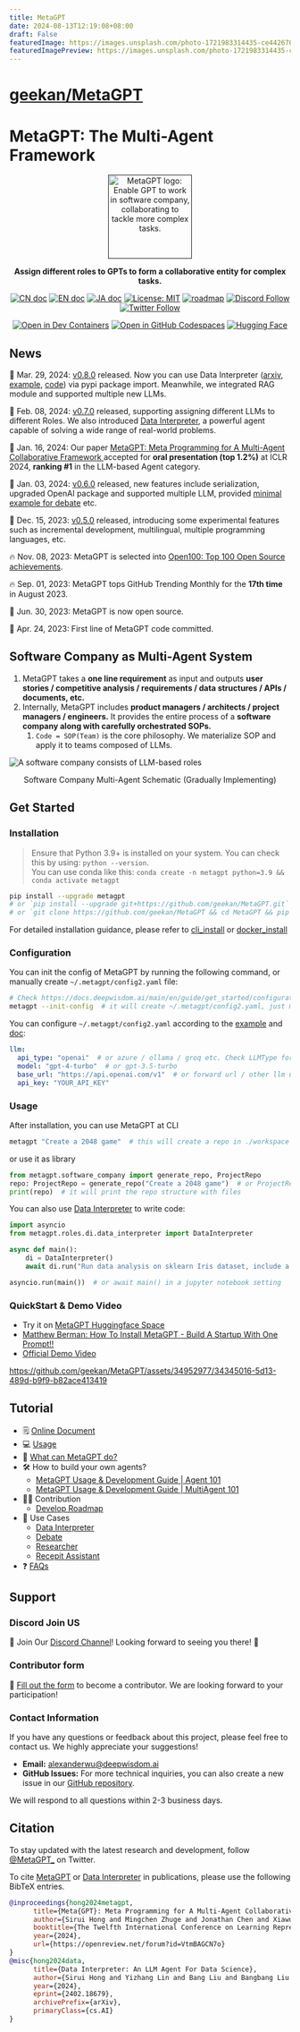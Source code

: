 ```yaml
---
title: MetaGPT
date: 2024-08-13T12:19:08+08:00
draft: False
featuredImage: https://images.unsplash.com/photo-1721983314435-ce4426702c66?ixid=M3w0NjAwMjJ8MHwxfHJhbmRvbXx8fHx8fHx8fDE3MjM1MjI2NTR8&ixlib=rb-4.0.3
featuredImagePreview: https://images.unsplash.com/photo-1721983314435-ce4426702c66?ixid=M3w0NjAwMjJ8MHwxfHJhbmRvbXx8fHx8fHx8fDE3MjM1MjI2NTR8&ixlib=rb-4.0.3
---
```


# [geekan/MetaGPT](https://github.com/geekan/MetaGPT)


# MetaGPT: The Multi-Agent Framework

<p align="center">
<a href=""><img src="docs/resources/MetaGPT-new-log.png" alt="MetaGPT logo: Enable GPT to work in software company, collaborating to tackle more complex tasks." width="150px"></a>
</p>

<p align="center">
<b>Assign different roles to GPTs to form a collaborative entity for complex tasks.</b>
</p>

<p align="center">
<a href="docs/README_CN.md"><img src="https://img.shields.io/badge/文档-中文版-blue.svg" alt="CN doc"></a>
<a href="README.md"><img src="https://img.shields.io/badge/document-English-blue.svg" alt="EN doc"></a>
<a href="docs/README_JA.md"><img src="https://img.shields.io/badge/ドキュメント-日本語-blue.svg" alt="JA doc"></a>
<a href="https://opensource.org/licenses/MIT"><img src="https://img.shields.io/badge/License-MIT-blue.svg" alt="License: MIT"></a>
<a href="docs/ROADMAP.md"><img src="https://img.shields.io/badge/ROADMAP-路线图-blue" alt="roadmap"></a>
<a href="https://discord.gg/DYn29wFk9z"><img src="https://dcbadge.vercel.app/api/server/DYn29wFk9z?style=flat" alt="Discord Follow"></a>
<a href="https://twitter.com/MetaGPT_"><img src="https://img.shields.io/twitter/follow/MetaGPT?style=social" alt="Twitter Follow"></a>
</p>

<p align="center">
   <a href="https://vscode.dev/redirect?url=vscode://ms-vscode-remote.remote-containers/cloneInVolume?url=https://github.com/geekan/MetaGPT"><img src="https://img.shields.io/static/v1?label=Dev%20Containers&message=Open&color=blue&logo=visualstudiocode" alt="Open in Dev Containers"></a>
   <a href="https://codespaces.new/geekan/MetaGPT"><img src="https://img.shields.io/badge/Github_Codespace-Open-blue?logo=github" alt="Open in GitHub Codespaces"></a>
   <a href="https://huggingface.co/spaces/deepwisdom/MetaGPT" target="_blank"><img alt="Hugging Face" src="https://img.shields.io/badge/%F0%9F%A4%97%20-Hugging%20Face-blue?color=blue&logoColor=white" /></a>
</p>

## News
🚀 Mar. 29, 2024: [v0.8.0](https://github.com/geekan/MetaGPT/releases/tag/v0.8.0) released. Now you can use Data Interpreter ([arxiv](https://arxiv.org/abs/2402.18679), [example](https://docs.deepwisdom.ai/main/en/DataInterpreter/), [code](https://github.com/geekan/MetaGPT/tree/main/examples/di)) via pypi package import. Meanwhile, we integrated RAG module and supported multiple new LLMs.

🚀 Feb. 08, 2024: [v0.7.0](https://github.com/geekan/MetaGPT/releases/tag/v0.7.0) released, supporting assigning different LLMs to different Roles. We also introduced [Data Interpreter](https://github.com/geekan/MetaGPT/blob/main/examples/di/README.md), a powerful agent capable of solving a wide range of real-world problems.

🚀 Jan. 16, 2024: Our paper [MetaGPT: Meta Programming for A Multi-Agent Collaborative Framework
](https://openreview.net/forum?id=VtmBAGCN7o) accepted for **oral presentation (top 1.2%)** at ICLR 2024, **ranking #1** in the LLM-based Agent category.

🚀 Jan. 03, 2024: [v0.6.0](https://github.com/geekan/MetaGPT/releases/tag/v0.6.0) released, new features include serialization, upgraded OpenAI package and supported multiple LLM, provided [minimal example for debate](https://github.com/geekan/MetaGPT/blob/main/examples/debate_simple.py) etc.

🚀 Dec. 15, 2023: [v0.5.0](https://github.com/geekan/MetaGPT/releases/tag/v0.5.0) released, introducing some experimental features such as incremental development, multilingual, multiple programming languages, etc.

🔥 Nov. 08, 2023: MetaGPT is selected into [Open100: Top 100 Open Source achievements](https://www.benchcouncil.org/evaluation/opencs/annual.html).

🔥 Sep. 01, 2023: MetaGPT tops GitHub Trending Monthly for the **17th time** in August 2023.

🌟 Jun. 30, 2023: MetaGPT is now open source.

🌟 Apr. 24, 2023: First line of MetaGPT code committed.

## Software Company as Multi-Agent System

1. MetaGPT takes a **one line requirement** as input and outputs **user stories / competitive analysis / requirements / data structures / APIs / documents, etc.**
2. Internally, MetaGPT includes **product managers / architects / project managers / engineers.** It provides the entire process of a **software company along with carefully orchestrated SOPs.**
   1. `Code = SOP(Team)` is the core philosophy. We materialize SOP and apply it to teams composed of LLMs.

![A software company consists of LLM-based roles](docs/resources/software_company_cd.jpeg)

<p align="center">Software Company Multi-Agent Schematic (Gradually Implementing)</p>

## Get Started

### Installation

> Ensure that Python 3.9+ is installed on your system. You can check this by using: `python --version`.  
> You can use conda like this: `conda create -n metagpt python=3.9 && conda activate metagpt`

```bash
pip install --upgrade metagpt
# or `pip install --upgrade git+https://github.com/geekan/MetaGPT.git`
# or `git clone https://github.com/geekan/MetaGPT && cd MetaGPT && pip install --upgrade -e .`
```

For detailed installation guidance, please refer to [cli_install](https://docs.deepwisdom.ai/main/en/guide/get_started/installation.html#install-stable-version)
 or [docker_install](https://docs.deepwisdom.ai/main/en/guide/get_started/installation.html#install-with-docker)

### Configuration

You can init the config of MetaGPT by running the following command, or manually create `~/.metagpt/config2.yaml` file:
```bash
# Check https://docs.deepwisdom.ai/main/en/guide/get_started/configuration.html for more details
metagpt --init-config  # it will create ~/.metagpt/config2.yaml, just modify it to your needs
```

You can configure `~/.metagpt/config2.yaml` according to the [example](https://github.com/geekan/MetaGPT/blob/main/config/config2.example.yaml) and [doc](https://docs.deepwisdom.ai/main/en/guide/get_started/configuration.html):

```yaml
llm:
  api_type: "openai"  # or azure / ollama / groq etc. Check LLMType for more options
  model: "gpt-4-turbo"  # or gpt-3.5-turbo
  base_url: "https://api.openai.com/v1"  # or forward url / other llm url
  api_key: "YOUR_API_KEY"
```

### Usage

After installation, you can use MetaGPT at CLI

```bash
metagpt "Create a 2048 game"  # this will create a repo in ./workspace
```

or use it as library

```python
from metagpt.software_company import generate_repo, ProjectRepo
repo: ProjectRepo = generate_repo("Create a 2048 game")  # or ProjectRepo("<path>")
print(repo)  # it will print the repo structure with files
```

You can also use [Data Interpreter](https://github.com/geekan/MetaGPT/tree/main/examples/di) to write code:

```python
import asyncio
from metagpt.roles.di.data_interpreter import DataInterpreter

async def main():
    di = DataInterpreter()
    await di.run("Run data analysis on sklearn Iris dataset, include a plot")

asyncio.run(main())  # or await main() in a jupyter notebook setting
```


### QuickStart & Demo Video
- Try it on [MetaGPT Huggingface Space](https://huggingface.co/spaces/deepwisdom/MetaGPT)
- [Matthew Berman: How To Install MetaGPT - Build A Startup With One Prompt!!](https://youtu.be/uT75J_KG_aY)
- [Official Demo Video](https://github.com/geekan/MetaGPT/assets/2707039/5e8c1062-8c35-440f-bb20-2b0320f8d27d)

https://github.com/geekan/MetaGPT/assets/34952977/34345016-5d13-489d-b9f9-b82ace413419

## Tutorial

- 🗒 [Online Document](https://docs.deepwisdom.ai/main/en/)
- 💻 [Usage](https://docs.deepwisdom.ai/main/en/guide/get_started/quickstart.html)  
- 🔎 [What can MetaGPT do?](https://docs.deepwisdom.ai/main/en/guide/get_started/introduction.html)
- 🛠 How to build your own agents? 
  - [MetaGPT Usage & Development Guide | Agent 101](https://docs.deepwisdom.ai/main/en/guide/tutorials/agent_101.html)
  - [MetaGPT Usage & Development Guide | MultiAgent 101](https://docs.deepwisdom.ai/main/en/guide/tutorials/multi_agent_101.html)
- 🧑‍💻 Contribution
  - [Develop Roadmap](docs/ROADMAP.md)
- 🔖 Use Cases
  - [Data Interpreter](https://docs.deepwisdom.ai/main/en/guide/use_cases/agent/interpreter/intro.html)
  - [Debate](https://docs.deepwisdom.ai/main/en/guide/use_cases/multi_agent/debate.html)
  - [Researcher](https://docs.deepwisdom.ai/main/en/guide/use_cases/agent/researcher.html)
  - [Recepit Assistant](https://docs.deepwisdom.ai/main/en/guide/use_cases/agent/receipt_assistant.html)
- ❓ [FAQs](https://docs.deepwisdom.ai/main/en/guide/faq.html)

## Support

### Discord Join US

📢 Join Our [Discord Channel](https://discord.gg/ZRHeExS6xv)! Looking forward to seeing you there! 🎉

### Contributor form

📝 [Fill out the form](https://airtable.com/appInfdG0eJ9J4NNL/pagK3Fh1sGclBvVkV/form) to become a contributor. We are looking forward to your participation!

### Contact Information

If you have any questions or feedback about this project, please feel free to contact us. We highly appreciate your suggestions!

- **Email:** alexanderwu@deepwisdom.ai
- **GitHub Issues:** For more technical inquiries, you can also create a new issue in our [GitHub repository](https://github.com/geekan/metagpt/issues).

We will respond to all questions within 2-3 business days.

## Citation

To stay updated with the latest research and development, follow [@MetaGPT_](https://twitter.com/MetaGPT_) on Twitter. 

To cite [MetaGPT](https://openreview.net/forum?id=VtmBAGCN7o) or [Data Interpreter](https://arxiv.org/abs/2402.18679) in publications, please use the following BibTeX entries.

```bibtex
@inproceedings{hong2024metagpt,
      title={Meta{GPT}: Meta Programming for A Multi-Agent Collaborative Framework},
      author={Sirui Hong and Mingchen Zhuge and Jonathan Chen and Xiawu Zheng and Yuheng Cheng and Jinlin Wang and Ceyao Zhang and Zili Wang and Steven Ka Shing Yau and Zijuan Lin and Liyang Zhou and Chenyu Ran and Lingfeng Xiao and Chenglin Wu and J{\"u}rgen Schmidhuber},
      booktitle={The Twelfth International Conference on Learning Representations},
      year={2024},
      url={https://openreview.net/forum?id=VtmBAGCN7o}
}
@misc{hong2024data,
      title={Data Interpreter: An LLM Agent For Data Science}, 
      author={Sirui Hong and Yizhang Lin and Bang Liu and Bangbang Liu and Binhao Wu and Danyang Li and Jiaqi Chen and Jiayi Zhang and Jinlin Wang and Li Zhang and Lingyao Zhang and Min Yang and Mingchen Zhuge and Taicheng Guo and Tuo Zhou and Wei Tao and Wenyi Wang and Xiangru Tang and Xiangtao Lu and Xiawu Zheng and Xinbing Liang and Yaying Fei and Yuheng Cheng and Zongze Xu and Chenglin Wu},
      year={2024},
      eprint={2402.18679},
      archivePrefix={arXiv},
      primaryClass={cs.AI}
}
```

